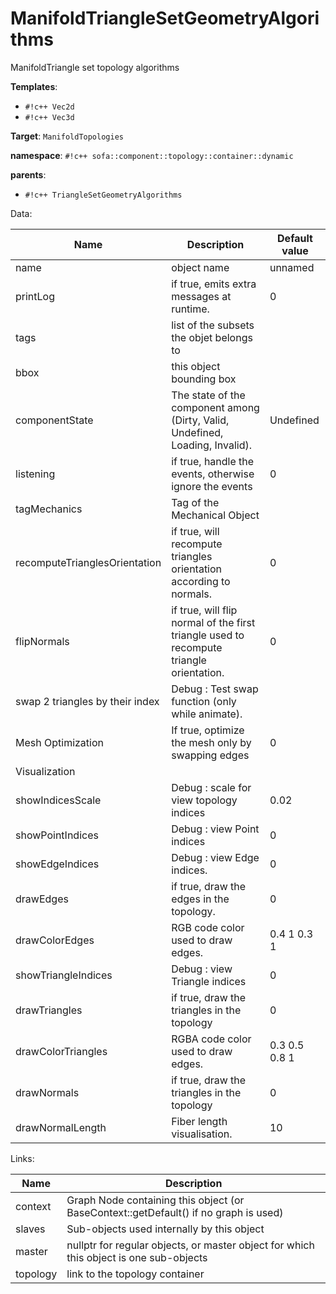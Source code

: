 # ManifoldTriangleSetGeometryAlgorithms

ManifoldTriangle set topology algorithms


__Templates__:

- `#!c++ Vec2d`
- `#!c++ Vec3d`

__Target__: `ManifoldTopologies`

__namespace__: `#!c++ sofa::component::topology::container::dynamic`

__parents__: 

- `#!c++ TriangleSetGeometryAlgorithms`

Data: 

<table>
<thead>
    <tr>
        <th>Name</th>
        <th>Description</th>
        <th>Default value</th>
    </tr>
</thead>
<tbody>
	<tr>
		<td>name</td>
		<td>
object name
</td>
		<td>unnamed</td>
	</tr>
	<tr>
		<td>printLog</td>
		<td>
if true, emits extra messages at runtime.
</td>
		<td>0</td>
	</tr>
	<tr>
		<td>tags</td>
		<td>
list of the subsets the objet belongs to
</td>
		<td></td>
	</tr>
	<tr>
		<td>bbox</td>
		<td>
this object bounding box
</td>
		<td></td>
	</tr>
	<tr>
		<td>componentState</td>
		<td>
The state of the component among (Dirty, Valid, Undefined, Loading, Invalid).
</td>
		<td>Undefined</td>
	</tr>
	<tr>
		<td>listening</td>
		<td>
if true, handle the events, otherwise ignore the events
</td>
		<td>0</td>
	</tr>
	<tr>
		<td>tagMechanics</td>
		<td>
Tag of the Mechanical Object
</td>
		<td></td>
	</tr>
	<tr>
		<td>recomputeTrianglesOrientation</td>
		<td>
if true, will recompute triangles orientation according to normals.
</td>
		<td>0</td>
	</tr>
	<tr>
		<td>flipNormals</td>
		<td>
if true, will flip normal of the first triangle used to recompute triangle orientation.
</td>
		<td>0</td>
	</tr>
	<tr>
		<td>swap 2 triangles by their index</td>
		<td>
Debug : Test swap function (only while animate).
</td>
		<td></td>
	</tr>
	<tr>
		<td>Mesh Optimization</td>
		<td>
If true, optimize the mesh only by swapping edges
</td>
		<td>0</td>
	</tr>
	<tr>
		<td colspan="3">Visualization</td>
	</tr>
	<tr>
		<td>showIndicesScale</td>
		<td>
Debug : scale for view topology indices
</td>
		<td>0.02</td>
	</tr>
	<tr>
		<td>showPointIndices</td>
		<td>
Debug : view Point indices
</td>
		<td>0</td>
	</tr>
	<tr>
		<td>showEdgeIndices</td>
		<td>
Debug : view Edge indices.
</td>
		<td>0</td>
	</tr>
	<tr>
		<td>drawEdges</td>
		<td>
if true, draw the edges in the topology.
</td>
		<td>0</td>
	</tr>
	<tr>
		<td>drawColorEdges</td>
		<td>
RGB code color used to draw edges.
</td>
		<td>0.4 1 0.3 1</td>
	</tr>
	<tr>
		<td>showTriangleIndices</td>
		<td>
Debug : view Triangle indices
</td>
		<td>0</td>
	</tr>
	<tr>
		<td>drawTriangles</td>
		<td>
if true, draw the triangles in the topology
</td>
		<td>0</td>
	</tr>
	<tr>
		<td>drawColorTriangles</td>
		<td>
RGBA code color used to draw edges.
</td>
		<td>0.3 0.5 0.8 1</td>
	</tr>
	<tr>
		<td>drawNormals</td>
		<td>
if true, draw the triangles in the topology
</td>
		<td>0</td>
	</tr>
	<tr>
		<td>drawNormalLength</td>
		<td>
Fiber length visualisation.
</td>
		<td>10</td>
	</tr>

</tbody>
</table>

Links: 

| Name | Description |
| ---- | ----------- |
|context|Graph Node containing this object (or BaseContext::getDefault() if no graph is used)|
|slaves|Sub-objects used internally by this object|
|master|nullptr for regular objects, or master object for which this object is one sub-objects|
|topology|link to the topology container|



